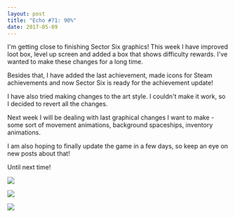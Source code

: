 ```yaml
---
layout: post
title: "Echo #71: 90%"
date: 2017-05-09
---
```


I'm getting close to finishing Sector Six graphics!
This week I have improved loot box, level up screen and added a box that shows difficulty rewards.
I've wanted to make these changes for a long time.

Besides that, I have added the last achievement, made icons for Steam achievements and now Sector Six is ready for the achievement update!

I have also tried making changes to the art style.
I couldn't make it work, so I decided to revert all the changes.

Next week I will be dealing with last graphical changes I want to make - some sort of movement animations, background spaceships, inventory animations.

I am also hoping to finally update the game in a few days, so keep an eye on new posts about that!

Until next time!

![](https://github.com/Zuurix/Zuurix.github.io/blob/master/images/echo%2071/Difficulty%20rewards%202017.05.14.png?raw=true)

![](https://github.com/Zuurix/Zuurix.github.io/blob/master/images/echo%2071/Loot%20box%20improvement%202017.05.11.png?raw=true)

![](https://github.com/Zuurix/Zuurix.github.io/blob/master/images/echo%2071/New%20level%20up%20screen%20IV%202017.05.14.png?raw=true)
